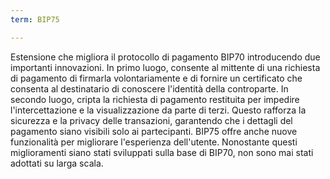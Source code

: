 ```yaml
---
term: BIP75

---
```

Estensione che migliora il protocollo di pagamento BIP70 introducendo due importanti innovazioni. In primo luogo, consente al mittente di una richiesta di pagamento di firmarla volontariamente e di fornire un certificato che consenta al destinatario di conoscere l'identità della controparte. In secondo luogo, cripta la richiesta di pagamento restituita per impedire l'intercettazione e la visualizzazione da parte di terzi. Questo rafforza la sicurezza e la privacy delle transazioni, garantendo che i dettagli del pagamento siano visibili solo ai partecipanti. BIP75 offre anche nuove funzionalità per migliorare l'esperienza dell'utente. Nonostante questi miglioramenti siano stati sviluppati sulla base di BIP70, non sono mai stati adottati su larga scala.